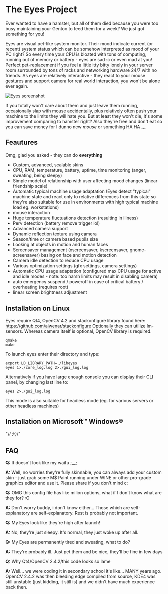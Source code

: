 The Eyes Project
================

Ever wanted to have a hamster, but all of them died because you were too busy maintaining your Gentoo to feed them for a week? We just got something for you! 

Eyes are visual pet-like system monitor. Their mood indicate current (or recent) system status which can be somehow interpreted as mood of your PC right? So every time your CPU is bloated with tons of computing, running out of memory or battery - eyes are sad :c or even mad at you! Perfect pet-replacement if you feel a little itty bitty lonely in your server room surrounded by tons of racks and networking hardware 24/7 with no friends. As eyes are relatively interactive - they react to your mouse gestures and support camera for real world interaction, you won't be alone ever again.

![Eyes screenshot](https://dl.dropboxusercontent.com/u/44131220/undeletable/z152.png "Eyes")

If you totally won't care about them and just leave them running, occasionally slap with mouse accidentally, plus relatively often push your machine to the limits they will hate you. But at least they won't die, it's some improvement comparing to hamster right? Also they're free and don't eat so you can save money for I dunno new *mouse* or something HA HA ._.

Feautures
---------

Omg, glad you asked - they can do **everything**

- Custom, advanced, scalable skins
- CPU, RAM, temperature, battery, uptime, time monitoring (anger, sweating, being sleepy)
- Simple model of relationship with user affecting mood changes (linear friendship scale)
- Automatic typical machine usage adaptation (Eyes detect "typical" machine state and react only to relative differences from this state so they're also suitable for use in environments with high typical machine load eg. workstations)
- mouse interaction
- Huge temperature fluctuations detection (resulting in illness)
- Perv detection (battery remove trigger lol)
- Advanced camera support
- Dynamic reflection texture using camera
- Season/time or camera based pupils size
- Looking at objects in motion and human faces
- Screensaver management (xscreensaver, kscreensaver, gnome-screensaver) basing on face and motion detection
- Camera idle detection to reduce CPU usage
- Various optimization settings (gfx settings, camera settings)
- Automatic CPU usage adaptation (configured max CPU usage for active and idle modes - note: too harsh limits may result in disabling camera)
- auto emergency suspend / poweroff in case of critical battery / overheating (requires root)
- linear screen brightness adjustment

Installation on Linux
---------------------

Eyes require Qt4, OpenCV 4.2 and stackonfigure library found here: https://github.com/aiwenar/stackonfigure
Optionally they can utilize lm-sensors. Whereas camera itself is optional, OpenCV library is required.

    qmake
    make

To launch eyes enter their directory and type:

    export LD_LIBRARY_PATH=./libeyes
    eyes 1>./core_log.log 2>./gui_log.log

Alternatively if you have large enough console you can display their CLI panel, by changing last line to:

    eyes 2>./gui_log.log

This mode is also suitable for headless mode (eg. for various servers or other headless machines)

Installation on Microsoft™ Windows®
-----------------------------------

¯\\_(ツ)_/¯

FAQ
---

**Q:** It doesn't look like my waifu ;__;

**A:** Well, no worries they're fully skinnable, you can always add your custom skin - just grab some M$ Paint running under WINE or other pro-grade graphics editor and use it. Please share if you don't mind c:

**Q:** OMG this config file has like milion options, what if I don't know what are they for? :O

**A:** Don't worry buddy, i don't know either... Those which are self-explanatory are self-explanatory. Rest is probably not important.

**Q:** My Eyes look like they're high after launch!

**A:** No, they're just sleepy. It's normal, they just woke up after all.

**Q:** My Eyes are permanently tired and sweating, what to do?

**A:** They're probably ill. Just pet them and be nice, they'll be fine in few days

**Q:** Why Qt4/OpenCV 2.4.2/this code looks so lame

**A:** Well... we were coding it in secondary school it's like... MANY years ago. OpenCV 2.4.2 was then bleeding edge compiled from source, KDE4 was still unstable (just kidding, it still is) and we didn't have much experience back then.
